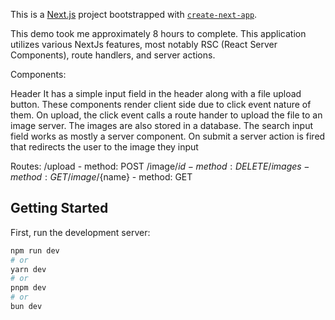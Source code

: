 This is a [Next.js](https://nextjs.org) project bootstrapped with [`create-next-app`](https://nextjs.org/docs/app/api-reference/cli/create-next-app).

This demo took me approximately 8 hours to complete. This application utilizes various NextJs features,  most notably RSC (React Server Components), route handlers, and server actions.

Components: 

Header
It has a simple input field in the header along with a file upload button. These components render client side due to click event nature of them. On upload, the click event calls a route hander to upload the file to an image server. The images are also stored in a database.
The search input field works as mostly a server component. On submit a server action is fired that redirects the user to the image they input

Routes:
    /upload - method: POST
    /image/${id} - method: DELETE
    /images - method: GET
    /image/${name} - method: GET

## Getting Started

First, run the development server:

```bash
npm run dev
# or
yarn dev
# or
pnpm dev
# or
bun dev
```

